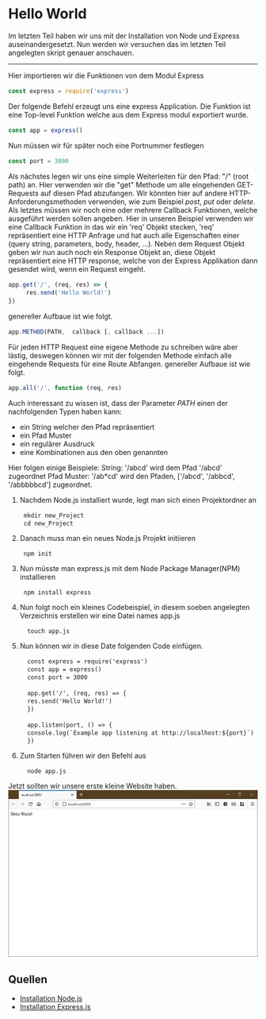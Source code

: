 # Hello World

Im letzten Teil haben wir uns mit der Installation von Node und Express auseinandergesetzt. Nun werden wir versuchen das im letzten Teil angelegten skript genauer anschauen.

---
Hier importieren wir die Funktionen von dem Modul Express

```javascript
const express = require('express')
```

Der folgende Befehl erzeugt uns eine express Application.
Die Funktion ist eine Top-level Funktion welche aus dem Express modul exportiert wurde.
```javascript
const app = express()
```

Nun müssen wir für später noch eine Portnummer festlegen
```javascript
const port = 3000
```


Als nächstes legen wir uns eine simple Weiterleiten für den Pfad: "/" (root path) an. Hier verwenden wir die "get" Methode um alle eingehenden GET-Requests auf diesen Pfad abzufangen.
Wir könnten hier auf andere HTTP-Anforderungsmethoden verwenden, wie zum Beispiel *post*, *put* oder *delete*.
Als letztes müssen wir noch eine oder mehrere Callback Funktionen, welche ausgeführt werden sollen angeben. Hier in unseren Beispiel verwenden wir eine Callback Funktion in das wir ein 'req'
Objekt stecken, 'req' repräsentiert eine HTTP Anfrage und hat auch alle Eigenschaften einer (query string, parameters, body, header, ...).
Neben dem Request Objekt geben wir nun auch noch ein Response Objekt an, diese Objekt repräsentiert eine HTTP response, welche von der Express Applikation dann gesendet wird, wenn ein Request eingeht.
```javascript
app.get('/', (req, res) => {
     res.send('Hello World!')
})
```

genereller Aufbaue ist wie folgt.
```javascript
app.METHOD(PATH,  callback [, callback ...])
```

Für jeden HTTP Request eine eigene Methode zu schreiben wäre aber lästig, deswegen können wir mit der folgenden Methode einfach alle eingehende Requests für eine Route Abfangen.
genereller Aufbaue ist wie folgt.
```javascript
app.all('/', function (req, res)
```

Auch interessant zu wissen ist, dass der Parameter *PATH* einen der nachfolgenden Typen haben kann:
 - ein String welcher den Pfad repräsentiert
 - ein Pfad Muster
 - ein regulärer Ausdruck
 - eine Kombinationen aus den oben genannten

Hier folgen einige Beispiele:
String: '/abcd' wird dem Pfad '/abcd' zugeordnet
Pfad Muster: '/ab*cd' wird den Pfaden, ['/abcd', '/abbcd', '/abbbbbcd'] zugeordnet.

1. Nachdem Node.js installiert wurde, legt man sich einen Projektordner an
   
        mkdir new_Project
        cd new_Project

2. Danach muss man ein neues Node.js Projekt initiieren
    
        npm init 
   
3. Nun müsste man express.js mit dem Node Package Manager(NPM) installieren
   
        npm install express

4. Nun folgt noch ein kleines Codebeispiel, in diesem soeben angelegten Verzeichnis erstellen wir eine Datei names app.js 
   
         touch app.js

5. Nun können wir in diese Date folgenden Code einfügen.

         const express = require('express')
         const app = express()
         const port = 3000
         
         app.get('/', (req, res) => {
         res.send('Hello World!')
         })
         
         app.listen(port, () => {
         console.log(`Example app listening at http://localhost:${port}`)
         })

6. Zum Starten führen wir den Befehl aus

         node app.js  

Jetzt sollten wir unsere erste kleine Website haben.
![Hello World](images/installation.jpg)



## Quellen

* [Installation Node.js](https://nodejs.org/de/)
* [Installation Express.js](https://expressjs.com/de/starter/installing.html)

 
